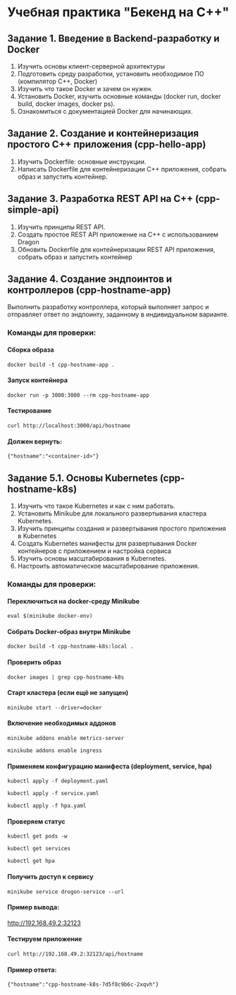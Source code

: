 # Учебная практика "Бекенд на C++"

## Задание 1. Введение в Backend-разработку и Docker

1. Изучить основы клиент-серверной архитектуры
2. Подготовить среду разработки, установить необходимое ПО (компилятор C++, Docker)
3. Изучить что такое Docker и зачем он нужен.
4. Установить Docker, изучить основные команды (docker run, docker build, docker images, docker ps).
5. Ознакомиться с документацией Docker для начинающих.

## Задание 2. Создание и контейнеризация простого C++ приложения (cpp-hello-app)

1. Изучить Dockerfile: основные инструкции.
2. Написать Dockerfile для контейнеризации C++ приложения, собрать образ и запустить контейнер.

## Задание 3. Разработка REST API на C++ (cpp-simple-api)

1. Изучить принципы REST API.
2. Создать простое REST API приложение на C++ с использованием Dragon
3. Обновить Dockerfile для контейнеризации REST API приложения, собрать образ и запустить контейнер

## Задание 4. Создание эндпоинтов и контроллеров (cpp-hostname-app)

Выполнить разработку контроллера, который выполняет запрос и отправляет ответ по эндпоинту, заданному в индивидуальном варианте.

### Команды для проверки:

#### Сборка образа
```
docker build -t cpp-hostname-app .
```

#### Запуск контейнера
```
docker run -p 3000:3000 --rm cpp-hostname-app
```

#### Тестирование
```
curl http://localhost:3000/api/hostname
```
#### Должен вернуть: 
```{"hostname":"<container-id>"}```

## Задание 5.1. Основы Kubernetes (cpp-hostname-k8s)

1. Изучить что такое Kubernetes и как с ним работать.
2. Установить Minikube для локального развертывания кластера Kubernetes.
3. Изучить принципы создания и развертывания простого приложения в Kubernetes
4. Создать Kubernetes манифесты для развертывания Docker контейнеров с приложением и настройка сервиса
5. Изучить основы масштабирования в Kubernetes.
6. Настроить автоматическое масштабирование приложения.

### Команды для проверки:

#### Переключиться на docker-среду Minikube
```
eval $(minikube docker-env)
```

#### Собрать Docker-образ внутри Minikube
```
docker build -t cpp-hostname-k8s:local .
```

#### Проверить образ
```
docker images | grep cpp-hostname-k8s
```

#### Старт кластера (если ещё не запущен)
```
minikube start --driver=docker
```

#### Включение необходимых аддонов
```
minikube addons enable metrics-server
```
```
minikube addons enable ingress
```

#### Применяем конфигурацию манифеста (deployment, service, hpa)
```
kubectl apply -f deployment.yaml
```
```
kubectl apply -f service.yaml
```
```
kubectl apply -f hpa.yaml
```

#### Проверяем статус
```
kubectl get pods -w
```
```
kubectl get services
```
```
kubectl get hpa
```

#### Получить доступ к сервису
```
minikube service drogon-service --url
```
#### Пример вывода: 
http://192.168.49.2:32123

#### Тестируем приложение
```
curl http://192.168.49.2:32123/api/hostname
```
#### Пример ответа: 
```{"hostname":"cpp-hostname-k8s-7d5f8c9b6c-2xqvh"}```
